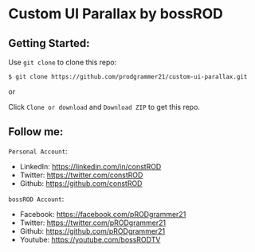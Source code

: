 # Custom UI Parallax by bossROD

## Getting Started:

Use `git clone` to clone this repo:
```console
$ git clone https://github.com/prodgrammer21/custom-ui-parallax.git
```
or

Click `Clone or download` and `Download ZIP` to get this repo.

## Follow me:
`Personal Account`: 
- LinkedIn: https://linkedin.com/in/constROD
- Twitter: https://twitter.com/constROD
- Github: https://github.com/constROD

`bossROD Account`:
- Facebook: https://facebook.com/pRODgrammer21
- Twitter: https://twitter.com/pRODgrammer21
- Github: https://github.com/pRODgrammer21
- Youtube: https://youtube.com/bossRODTV
